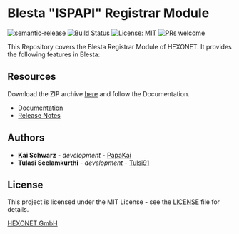 # Blesta "ISPAPI" Registrar Module #

[![semantic-release](https://img.shields.io/badge/%20%20%F0%9F%93%A6%F0%9F%9A%80-semantic--release-e10079.svg)](https://github.com/semantic-release/semantic-release)
[![Build Status](https://github.com/hexonet/blesta-ispapi-registrar/workflows/Release/badge.svg?branch=master)](https://github.com/hexonet/blesta-ispapi-registrar/workflows/Release/badge.svg?branch=master)
[![License: MIT](https://img.shields.io/badge/License-MIT-blue.svg)](https://opensource.org/licenses/MIT)
[![PRs welcome](https://img.shields.io/badge/PRs-welcome-brightgreen.svg)](https://github.com/hexonet/php-sdk/blob/master/CONTRIBUTING.md)

This Repository covers the Blesta Registrar Module of HEXONET. It provides the following features in Blesta:

## Resources ##

Download the ZIP archive [here](https://github.com/hexonet/blesta-ispapi-registrar/raw/master/blesta-ispapi-registrar-latest.zip) and follow the Documentation.

* [Documentation](https://centralnic-reseller.github.io/centralnic-reseller/docs/hexonet/blesta/)
* [Release Notes](https://github.com/hexonet/blesta-ispapi-registrar/releases)

## Authors ##

* **Kai Schwarz** - *development* - [PapaKai](https://github.com/papakai)
* **Tulasi Seelamkurthi** - *development* - [Tulsi91](https://github.com/tulsi91)

## License ##

This project is licensed under the MIT License - see the [LICENSE](https://github.com/hexonet/blesta-ispapi-registrar/blob/master/LICENSE) file for details.

[HEXONET GmbH](https://hexonet.net)
